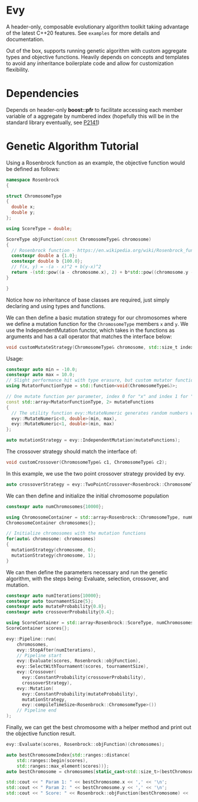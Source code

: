 # Evy

A header-only, composable evolutionary algorithm toolkit taking advantage of the latest C++20 features. See `examples` for more details and documentation.

Out of the box, supports running genetic algorithm with custom aggregate types and objective functions. Heavily depends on concepts and templates to avoid any inheritance boilerplate code and allow for customization flexibility.

# Dependencies

Depends on header-only __boost::pfr__ to facilitate accessing each member variable of a aggregate by numbered index (hopefully this will be in the standard library eventually, see [P2141](https://www.open-std.org/jtc1/sc22/wg21/docs/papers/2020/p2141r0.html))

# Genetic Algorithm Tutorial

Using a Rosenbrock function as an example, the objective function would be defined as follows:

```C++
namespace Rosenbrock
{

struct ChromosomeType
{
  double x;
  double y;
};

using ScoreType = double;

ScoreType objFunction(const ChromosomeType& chromosome)
{
  // Rosenbrock function - https://en.wikipedia.org/wiki/Rosenbrock_function 
  constexpr double a {1.0};
  constexpr double b {100.0};
  // f(x, y) = -(a - x)^2 + b(y-x)^2
  return -(std::pow((a - chromosome.x), 2) + b*std::pow((chromosome.y - std::pow(chromosome.x, 2)), 2));
}

}
```

Notice how no inheritance of base classes are required, just simply declaring and using types and functions.

We can then define a basic mutation strategy for our chromosomes where we define a mutation function for the `ChromosomeType` members `x` and `y`.
We use the IndependentMutation functor, which takes in the functions as arguments and has a call operator that matches the interface below:

```C++
void customMutateStrategy(ChromosomeType& chromosome, std::size_t index)
```

Usage:


```C++
constexpr auto min = -10.0;
constexpr auto max = 10.0;
// Slight performance hit with type erasure, but custom mutator functions could be substituted instead
using MutatorFunctionType = std::function<void(ChromosomeType&)>;

// One mutate function per parameter, index 0 for "x" and index 1 for "y"
const std::array<MutatorFunctionType, 2> mutateFunctions
{
  // The utility function evy::MutateNumeric generates random numbers with a uniform distribution for integer or floating point types. 
  evy::MutateNumeric<0, double>(min, max),
  evy::MutateNumeric<1, double>(min, max)
};

auto mutationStrategy = evy::IndependentMutation(mutateFunctions);
```

The crossover strategy should match the interface of:

```C++
void customCrossover(ChromosomeType& c1, ChromosomeType& c2);
```

In this example, we use the two point crossover strategy provided by evy.

```C++
auto crossoverStrategy = evy::TwoPointCrossover<Rosenbrock::ChromosomeType>{}; ```
```

We can then define and initialize the initial chromosome population

```C++
constexpr auto numChromosomes{10000};

using ChromosomeContainer = std::array<Rosenbrock::ChromosomeType, numChromosomes>;
ChromosomeContainer chromosomes{};

// Initialize chromosomes with the mutation functions
for(auto& chromosome: chromosomes)
{
  mutationStrategy(chromosome, 0);
  mutationStrategy(chromosome, 1);
}
```

We can then define the parameters necessary and run the genetic algorithm, with the steps being: Evaluate, selection, crossover, and mutation.

```C++
constexpr auto numIterations{10000};
constexpr auto tournamentSize{5};
constexpr auto mutateProbability{0.8};
constexpr auto crossoverProbability{0.4};

using ScoreContainer = std::array<Rosenbrock::ScoreType, numChromosomes>;
ScoreContainer scores{};

evy::Pipeline::run(
    chromosomes, 
    evy::StopAfter(numIterations),
    // Pipeline start
    evy::Evaluate(scores, Rosenbrock::objFunction),
    evy::SelectWithTournament(scores, tournamentSize),
    evy::Crossover(
      evy::ConstantProbability(crossoverProbability), 
      crossoverStrategy),
    evy::Mutation(
      evy::ConstantProbability(mutateProbability), 
      mutationStrategy,
      evy::compileTimeSize<Rosenbrock::ChromosomeType>())
    // Pipeline end
);
```

Finally, we can get the best chromosome with a helper method and print out the objective function result.

```C++
evy::Evaluate(scores, Rosenbrock::objFunction)(chromosomes);

auto bestChromosomeIndex{std::ranges::distance(
    std::ranges::begin(scores),
    std::ranges::max_element(scores))};
auto bestChromosome = chromosomes[static_cast<std::size_t>(bestChromosomeIndex)];

std::cout << " Param 1: " << bestChromosome.x << ',' << '\n';
std::cout << " Param 2: " << bestChromosome.y << ',' << '\n';
std::cout << " Score: " << Rosenbrock::objFunction(bestChromosome) << '\n';
```
